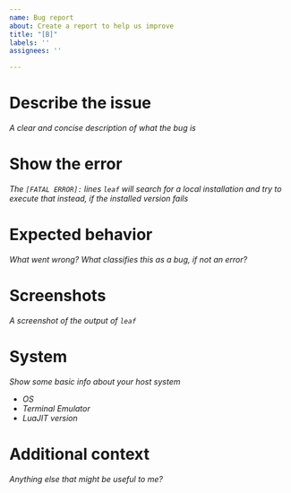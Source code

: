 ```yaml
---
name: Bug report
about: Create a report to help us improve
title: "[B]"
labels: ''
assignees: ''

---
```


# Describe the issue
*A clear and concise description of what the bug is*

# Show the error
*The `[FATAL ERROR]:` lines*
*`leaf` will search for a local installation and try to execute that instead, if the installed version fails*

# Expected behavior
*What went wrong? What classifies this as a bug, if not an error?*

# Screenshots
*A screenshot of the output of `leaf`*

# System
*Show some basic info about your host system*
- *OS*
- *Terminal Emulator*
- *LuaJIT version*

# Additional context
*Anything else that might be useful to me?*
